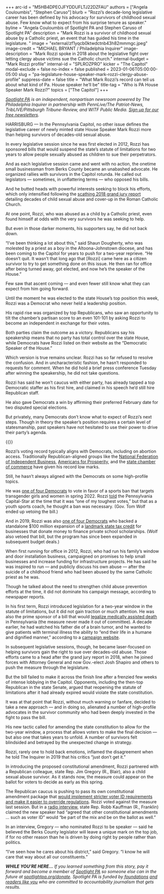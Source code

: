 +++
arc-id = "M5HB4DPEOJFYDDUFLTJ22DZFAU"
authors = ["Angela Couloumbis", "Stephen Caruso"]
blurb = "Rozzi’s decade-long legislative career has been defined by his advocacy for survivors of childhood sexual abuse. Few know what to expect from his surprise tenure as speaker."
byline = "Angela Couloumbis of Spotlight PA and Stephen Caruso of Spotlight PA"
description = "Mark Rozzi is a survivor of childhood sexual abuse by a Catholic priest, an event that has guided his time in the legislature. "
image = "external/zf1yqcb0ktwdctnb43h82mmmgc.jpeg"
image-credit = "MICHAEL BRYANT / Philadelphia Inquirer"
image-description = "Mark Rozzi spoke in 2018 about the legislative fight over letting clergy abuse victims sue the Catholic church."
internal-budget = "Mark Rozzi profile"
internal-id = "SPLROZPRO"
kicker = "The Capitol"
modal-exclude = false
no-index = false
published = 2023-01-06T05:00:00-05:00
slug = "pa-legislature-house-speaker-mark-rozzi-clergy-abuse-profile"
suppress-date = false
title = "What Mark Rozzi’s record can tell us about what kind of Pa. House speaker he’ll be"
title-tag = "Who is PA House Speaker Mark Rozzi?"
topics = ["The Capitol"]
+++

<a href="https://www.spotlightpa.org/"><i>Spotlight PA</i></a><i> is an independent, nonpartisan newsroom powered by The Philadelphia Inquirer in partnership with PennLive/The Patriot-News, TribLIVE/Pittsburgh Tribune-Review, and WITF Public Media. </i><a href="https://www.spotlightpa.org/newsletters"><i>Sign up for our free newsletters</i></a><i>.</i>

HARRISBURG — In the Pennsylvania Capitol, no other issue defines the legislative career of newly minted state House Speaker Mark Rozzi more than helping survivors of decades-old sexual abuse.

In every legislative session since he was first elected in 2012, Rozzi has sponsored bills that would suspend the state’s statute of limitations for two years to allow people sexually abused as children to sue their perpetrators.

And as each legislative session came and went with no action, the onetime small businessman from Berks County became an unabashed advocate. He organized rallies with survivors in the Capitol rotunda. He called out legislators — sometimes, in unflattering terms — who opposed his bills.

<script src="https://www.spotlightpa.org/embed.js" async></script><div data-spl-embed-version="1" data-spl-src="https://www.spotlightpa.org/embeds/newsletter/"></div>


And he butted heads with powerful interests seeking to block his efforts, which only intensified following the <a href="https://www.inquirer.com/philly/news/catholic-church-sex-abuse-clergy-pennsylvania-grand-jury-report-released-names-20180814.html">scathing 2018 grand jury report</a> detailing decades of child sexual abuse and cover-up in the Roman Catholic Church.

At one point, Rozzi, who was abused as a child by a Catholic priest, even found himself at odds with the very survivors he was seeking to help.

But even in those darker moments, his supporters say, he did not back down.

“I’ve been thinking a lot about this,” said Shaun Dougherty, who was molested by a priest as a boy in the Altoona-Johnstown diocese, and has been coming to the Capitol for years to push for a two-year reprieve. “He doesn’t quit. It wasn’t that long ago that [Rozzi] came here as a citizen survivor to try to get something done on this issue. He then ran for office after being turned away, got elected, and now he’s the speaker of the House.”

Few saw that ascent coming — and even fewer still know what they can expect from him going forward.

Until the moment he was elected to the state House’s top position this week, Rozzi was a Democrat who never held a leadership position.

His rapid rise was organized by top Republicans, who saw an opportunity to tilt the chamber’s partisan score to an even 101-101 by asking Rozzi to become an independent in exchange for their votes.

Both parties claim the outcome as a victory. Republicans say his speakership means that no party has total control over the state House, while Democrats have Rozzi listed on their website as the “Democratic Speaker of the House.”

Which version is true remains unclear. Rozzi has so far refused to resolve the confusion. And in uncharacteristic fashion, he hasn’t responded to requests for comment. When he did hold a brief press conference Tuesday after winning the speakership, he did not take questions.

Rozzi has said he won’t caucus with either party, has already tapped a top Democratic staffer as his first hire, and claimed in his speech he’d still hire Republican staff.

He also gave Democrats a win by affirming their preferred February date for two disputed special elections.

But privately, many Democrats don’t know what to expect of Rozzi’s next steps. Though in theory the speaker’s position requires a certain level of statesmanship, past speakers have not hesitated to use their power to drive their party’s agenda.

{{<picture src="external/wd6v0yy9bra14ft8trbfxajcjr.jpeg" description="State Rep. Jim Gregory, a fellow abuse survivor, nominated Mark Rozzi to be state House speaker. " caption="State Rep. Jim Gregory, a fellow abuse survivor, nominated Mark Rozzi to be state House speaker. " credit="Commonwealth Media Services ">}} 

Rozzi’s voting record typically aligns with Democrats, including on abortion access. Traditionally Republican-aligned groups like the <a href="https://assets.nfib.com/nfibcom/Pennsylvania-Voting-Record-21-22.pdf">National Federation of Independent Business</a>, <a href="https://pataxpayerscorecard.com/#/legislator/17622">Americans for Prosperity</a>, and the <a href="https://www.pachamber.org/advocacy/chamber_pac/legislative_scorecard/">state chamber of commerce</a> have given his record low marks.

Still, he hasn’t always aligned with the Democrats on some high-profile topics.

He was <a href="https://www.legis.state.pa.us/CFDOCS/Legis/RC/Public/rc_view_action2.cfm?sess_yr=2021&sess_ind=0&rc_body=H&rc_nbr=811">one of four Democrats</a> to vote in favor of a sports ban that targets transgender girls and women in spring 2022. Rozzi <a href="https://twitter.com/StephenJ_Caruso/status/1513992336434475008?s=20&t=T7MQb7YhDtFjaiIjhnShBw">told</a> the Pennsylvania Capital-Star at the time that it was “one of my toughest votes,” but that as a youth sports coach, he thought a ban was necessary. (Gov. Tom Wolf ended up vetoing the bill.)

And in 2019, Rozzi was also <a href="https://www.legis.state.pa.us/CFDOCS/Legis/RC/Public/rc_view_action2.cfm?sess_yr=2019&sess_ind=0&rc_body=H&rc_nbr=261">one of four Democrats</a> who backed a standalone $100 million expansion of a <a href="https://www.spotlightpa.org/news/2022/07/pa-private-school-tax-credit-expansion-transparency/">landmark state tax credit</a> for businesses that donate money to finance private school scholarships. (Wolf also vetoed that bill, but the program has since been expanded in subsequent budget deals.)

When first running for office in 2012, Rozzi, who had run his family’s window and door installation business, campaigned on promises to help small businesses and increase funding for infrastructure projects. He has said he was inspired to run — and publicly discuss his own abuse — after the suicide of a childhood friend who had been abused by the same Catholic priest as he was.

Though he talked about the need to strengthen child abuse prevention efforts at the time, it did not dominate his campaign message, according to newspaper reports.

In his first term, Rozzi introduced legislation for a two-year window in the statute of limitations, but it did not gain traction or much attention. He was also the prime sponsor of a bill that would <a href="https://www.legis.state.pa.us/CFDOCS/Legis/PN/Public/btCheck.cfm?txtType=PDF&sessYr=2013&sessInd=0&billBody=H&billTyp=B&billNbr=2548&pn=4317">legalize medically assisted death</a> in Pennsylvania (the measure never made it out of committee). A decade earlier, he had watched his father die of a brain tumor, and he wanted to give patients with terminal illness the ability to “end their life in a humane and dignified manner,” according to a <a href="https://web.archive.org/web/20230115150843/https://voterozzi.com/about.html">campaign website</a>.

In subsequent legislative sessions, though, he became laser-focused on helping survivors gain the right to sue over decades-old abuse. Those efforts came to a head after the grand jury report in 2018, when he joined forces with Attorney General and now Gov.-elect Josh Shapiro and others to push the measure through the legislature.

But the bill failed to make it across the finish line after a frenzied few weeks of intense lobbying in the Capitol. Opponents, including the then-top Republican in the state Senate, argued that reopening the statute of limitations after it had already expired would violate the state constitution.

It was at that point that Rozzi, without much warning or fanfare, decided to take a new approach — and in doing so, alienated a number of high-profile advocates in the survivor community who had been deeply invested in the fight to pass the bill.

<script src="https://www.spotlightpa.org/embed.js" async></script><div data-spl-embed-version="1" data-spl-src="https://www.spotlightpa.org/embeds/donate/"></div>


His new tactic called for amending the state constitution to allow for the two-year window, a process that allows voters to make the final decision — but also one that takes years to unfold. A number of survivors felt blindsided and betrayed by the unexpected change in strategy.

Rozzi, rarely one to hold back emotions, inflamed the disagreement when he told The Inquirer in 2019 that his critics “just don’t get it.”

In introducing the proposed constitutional amendment, Rozzi partnered with a Republican colleague, state Rep. Jim Gregory (R., Blair), also a child sexual abuse survivor. As it stands now, the measure could appear on the ballot for voters to decide as early as this spring.

The Republican caucus is pushing to pass its own constitutional amendment package that <a href="https://www.spotlightpa.org/news/2022/12/republicans-pa-house-control-constitional-amendments-abortion/" target="_blank">would implement stricter voter ID requirements and make it easier to override regulations</a>. Rozzi voted against the measure last session. But in a <a href="https://soundcloud.com/newstalk1037fm/05-january-rep-kauffman?si=7d7a05dd06704a76bd51469cc6af4644&utm_source=clipboard&utm_medium=text&utm_campaign=social_sharing&fbclid=IwAR3b12IWhPfCGLRp072T4vswpcuXNMbrh_ns49h6dFNc027jcjYncD_4_hM" target="_blank">radio interview</a>, state Rep. Robb Kauffman (R., Franklin) claimed the new speaker had “agreed that other constitutional amendments ... such as voter ID” would “be part of the mix and be on the ballot as well.”

In an interview, Gregory — who nominated Rozzi to be speaker — said he believed the Berks County legislator will leave a unique mark on the top job, if for no other reason than he is driven by doing right by people rather than politics.

“I’ve seen how he cares about his district,” said Gregory. “I know he will care that way about all our constituents.”

<i><b>WHILE YOU’RE HERE...</b></i><i> If you learned something from this story, pay it forward and become a member of </i><a href="https://www.spotlightpa.org/"><i>Spotlight PA</i></a><i> so someone else can in the future at </i><a href="https://www.spotlightpa.org/donate"><i>spotlightpa.org/donate</i></a><i>. Spotlight PA is funded by</i><a href="https://www.spotlightpa.org/support"><i> foundations</i></a><i> </i><a href="https://www.spotlightpa.org/support"><i>and readers like you</i></a><i> who are committed to accountability journalism that gets results.</i>
